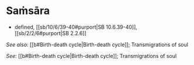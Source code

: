 # Saṁsāra

* defined, [[sb/10/6/39-40#purport|SB 10.6.39-40]], [[sb/2/2/6#purport|SB 2.2.6]]

*See also:* [[b#Birth-death cycle|Birth-death cycle]]; Transmigrations of soul

*See:* [[b#Birth-death cycle|Birth-death cycle]]; Transmigrations of soul
